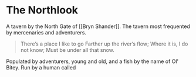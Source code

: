 # The Northlook
A tavern by the North Gate of [[Bryn Shander]].  The tavern most frequented by mercenaries and adventurers.

> There’s a place I like to go
> Farther up the river’s flow;
> Where it is, I do not know;
> Must be under all that snow.
    
Populated by adventurers, young and old, and a fish by the name of Ol' Bitey. Run by a human called 